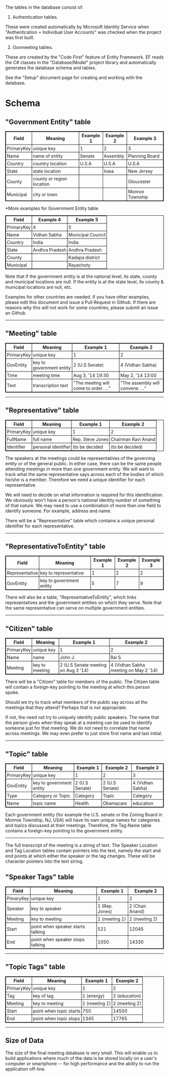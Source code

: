 <style>
  table {
  font-size: 100%;
}

table, th, td {
  border: 1px solid black;
  border-collapse: collapse;
  font-weight: normal;
}
th, td {
  padding: 3px;
}
th {
  text-align: left;
}
th {
  text-align: center;
  font-weight: bold;
}
</style>

The tables in the database consist of:

1. Authentication tables.

These were created automatically by Microsoft Identity Service when "Authentication = Individual User Accounts" was checked when the project was first built.

2. Govmeeting tables.

These are created by the "Code First" feature of Entity Framework. EF reads the C# classes in the "Database/Model" project library and automatically generates the database schema and tables.

See the "Setup" document page for creating and working with the database.

# Schema

## "Government Entity" table

<table>
<tr><th>Field</th><th>Meaning</th><th>Example 1</th><th>Example 2</th><th>Example 3</th></tr>
<tr><td>PrimaryKey</td><td>unique key</td><td>1</td><td>2</td><td>3</td></tr>
<tr><td>Name</td><td>name of entity</td><td>Senate</td><td>Assembly</td><td>Planning Board</td></tr>
<tr><td>Country</td><td>country location</td><td>U.S.A</td><td>U.S.A</td><td>U.S.A</td></tr>
<tr><td>State</td><td>state location</td><td></td><td>Iowa</td><td>New Jersey</td></tr>
<tr><td>County</td><td>county or region location</td><td></td><td></td><td>Gloucester</td></tr>
<tr><td>Municipal</td><td>city or town</td><td></td><td></td><td>Monroe Township</td></tr>
</table>

\*More examples for Government Entity table

<table>
<tr><th>Field</th><th>Example 4</th><th>Example 5</th></tr>
<tr><td>PrimaryKey</td><td>4</td><td>5</td></tr> 
<tr><td>Name</td><td>Vidhan Sabha</td><td>Municipal Council</td></tr>
<tr><td>Country</td><td>India</td><td>India</td></tr>
<tr><td>State</td><td>Andhra Pradesh</td><td>Andhra Pradesh</td></tr>
<tr><td>County</td><td></td><td>Kadapa district</td></tr>
<tr><td>Municipal</td><td></td><td>Rayachoty</td></tr>
</table>

Note that if the government entity is at the national level, its state, county and municipal locations are null. If the entity is at the state level, its county & municipal locations are null, etc.

Examples for other countries are needed. If you have other examples, please edit this document and issue a Pull Request in Github. If there are reasons why this will not work for some countries, please submit an issue an Github.

---

## "Meeting" table

<table>
<tr><th>Field</th><th>Meaning</th><th>Example 1</th><th>Example 2</th></tr>
<tr><td>PrimaryKey</td><td>unique key</td><td>1</td><td>2</td></tr>
<tr><td>GovEntity</td><td>key to government entity</td><td>2 (U.S Senate)</td><td>4 (Vidhan Sabha)</td></tr>
<tr><td>Time</td><td>meeting time</td><td>Aug 3, '14 19:30</td><td>May 2, '14 13:00</td></tr>
<tr><td>Text</td><td>transcription text</td><td>"The meeting will come to order. ..."</td><td>"The assembly will convene. ..."</td></tr>
</table>

---

## "Representative" table

<table>
<tr><th>Field</th><th>Meaning</th><th>Example 1</th><th>Example 2</th></tr>
<tr><td>PrimaryKey</td><td>unique key</td><td>1</td><td>2</td></tr>
<tr><td>FullName</td><td>full name</td><td>Rep. Steve Jones</td><td>Chairman Ravi Anand</td></tr>
<tr><td>Identifier</td><td>personal identifier</td><td>(to be decided</td><td>(to be decided)</td></tr>
</table>

The speakers at the meetings could be representatives of the governing entity or of the general public. In either case, there can be the same people attending meetings in more than one government entity. We will want to track what the same representative says across each of the bodies of which he/she is a member. Therefore we need a unique identifier for each representative.

We will need to decide on what information is required for this identification. We obviously won't have a person's national identity number of something of that nature. We may need to use a combination of more than one field to identify someone. For example, address and name.

There will be a "Representative" table which contains a unique personal identifier for each representative.

---

## "RepresentativeToEntity" table

<table>
<tr><th>Field</th><th>Meaning</th><th>Example 1</th><th>Example 2</th><th>Example 3</th></tr>
<tr><td>Representative</td><td>key to representative</td><td>1</td><td>2</td><td>2</td></tr>
<tr><td>GovEntity</td><td>key to government entity</td><td> 5</td><td> 7</td><td> 9</td></tr>
</table>

There will also be a table, "RepresentativeToEntity", which links representatives and the government entities on which they serve. Note that the same representative can serve on multiple government entities.

---

## "Citizen" table

<table>
<tr><th>Field</th><th>Meaning</th><th>Example 1</th><th>Example 2</th></tr>
<tr><td>PrimaryKey</td><td>unique key</td><td>1</td><td>2</td></tr>
<tr><td>Name</td><td>name</td><td>John J.</td><td>Rai S.</td></tr>
<tr><td>Meeting</td><td>key to meeting</td><td>2 (U.S Senate meeting on Aug 3 '14)</td><td>4 (Vidhan Sabha meeting on May 2 '14)</td></tr>
</table>

There will be a "Citizen" table for members of the public. The Citizen table will contain a foreign-key pointing to the meeting at which this person spoke.

Should we try to track what members of the public say across all the meetings that they attend? Perhaps that is not appropriate.

If not, the need not try to uniquely identify public speakers. The name that the person gives when they speak at a meeting can be used to identify someone just for that meeting. We do not need to correlate that name across meetings. We may even prefer to just store first name and last initial.

---

## "Topic" table

<table>
<tr><th>Field</th><th>Meaning</th><th>Example 1</th><th>Example 2</th><th>Example 3</th></tr>
<tr><td>PrimaryKey</td><td>unique key</td><td>1</td><td>2</td><td>3</td></tr>
<tr><td>GovEntity</td><td>key to government entity</td><td>2 (U.S Senate)</td><td>2 (U.S Senate)</td><td>4 (Vidhan Sabha)</td></tr>
<tr><td>Type</td><td>Category or Topic</td><td>Category</td><td>Topic</td><td>Category</td></tr>
<tr><td>Name</td><td>topic name</td><td>Health</td><td>Obamacare</td><td>education</td></tr>
</table>

Each government entity (for example the U.S. senate or the Zoning Board in Monroe Township, NJ, USA) will have its own unique names for categories and topics discussed at their meetings. Therefore, the Tag Name table contains a foreign-key pointing to the government entity.

---

The full transcript of the meeting is a string of text. The Speaker Location and Tag Location tables contain pointers into the text, namely the start and end points at which either the speaker or the tag changes. These will be character pointers into the text string.

## "Speaker Tags" table

<table>
<tr><th>Field</th><th>Meaning</th><th>Example 1</th><th>Example 2</th></tr>
<tr><td>PimaryKey</td><td>unique key</td><td>1</td><td>2</td></tr>
<tr><td>Speaker</td><td>key to speaker</td><td>1 (Rep. Jones)</td><td>2 (Chair. Anand)</td></tr>
<tr><td>Meeting</td><td>key to meeting</td><td>1 (meeting 1)</td><td>2 (meeting 2)</td></tr>
<tr><td>Start</td><td>point when speaker starts talking</td><td>521</td><td>12045</td></tr>
<tr><td>End</td><td>point when speaker stops talking</td><td>1050</td><td>14330</td></tr>
</table>

---

## "Topic Tags" table

<table>
<tr><th>Field</th><th>Meaning</th><th>Example 1</th><th>Example 2</th></tr>
<tr><td>PrimaryKey</td><td>unique key</td><td>1</td><td>2</td></tr>
<tr><td>Tag</td><td>key of tag</td><td>1 (energy)</td><td>2 (education)</td></tr>
<tr><td>Meeting</td><td>key to meeting</td><td>1 (meeting 1)</td><td>2 (meeting 2)</td></tr>
<tr><td>Start</td><td>point when topic starts</td><td>750</td><td>14500</td></tr>
<tr><td>End</td><td>point when topic stops</td><td>1345</td><td>17765</td></tr>
</table>

---

## Size of Data

The size of the final meeting database is very small. This will enable us to build applications where much of the data is be stored locally on a user's computer or smartphone -- for high performance and the ability to run the application off-line.

